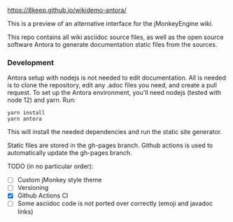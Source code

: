 https://8keep.github.io/wikidemo-antora/

This is a preview of an alternative interface for the jMonkeyEngine wiki.

This repo contains all wiki asciidoc source files, as well as the open source software Antora to 
generate documentation static files from the sources.

### Development
Antora setup with nodejs is not needed to edit documentation. All is needed is to clone the repository, 
edit any .adoc files you need, and create a pull request.
To set up the Antora environment, you'll need nodejs (tested with node 12) and yarn.
Run:
```
yarn install
yarn antora
```
This will install the needed dependencies and run the static site generator.

Static files are stored in the gh-pages branch. Github actions is used to automatically update the gh-pages branch.

TODO (in no particular order):
- [ ] Custom jMonkey style theme
- [ ] Versioning
- [x] Github Actions CI
- [ ] Some asciidoc code is not ported over correctly (emoji and javadoc links)
